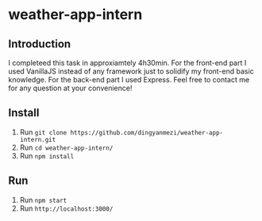 # weather-app-intern

## Introduction

I completeed this task in approxiamtely 4h30min. For the front-end part I used VanillaJS instead of any framework just to solidify my front-end basic knowledge. For the back-end part I used Express. Feel free to contact me for any question at your convenience!

## Install
1. Run ```git clone https://github.com/dingyanmezi/weather-app-intern.git```
2. Run ```cd weather-app-intern/```
3. Run ```npm install```

## Run
1. Run ```npm start```
2. Run ```http://localhost:3000/```
